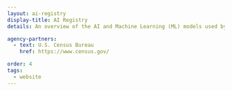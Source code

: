 ```yaml
---
layout: ai-registry
display-title: AI Registry
details: An overview of the AI and Machine Learning (ML) models used by xD

agency-partners:
  - text: U.S. Census Bureau
    href: https://www.census.gov/

order: 4
tags:
  - website
---
```

